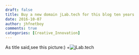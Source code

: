 ```yaml
---
draft: false
title: Buy a new domain jLab.tech for this blog ten years
date: 2016-10-07
author: jhfnetboy
comments: true
categories: [Creative_Innovation]
---
```

As title said,see this picture:)
+![jLab.tech](/assets/jLab.tech.png)

